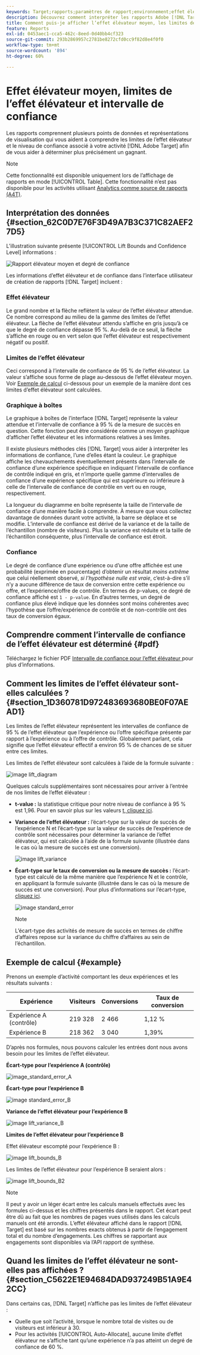 ```yaml
---
keywords: Target;rapports;paramètres de rapport;environnement;effet élévateur;limite de l’effet élévateur;variance;confiance;contrôle
description: Découvrez comment interpréter les rapports Adobe [!DNL Target] qui incluent des points de données et des représentations de visualisation pour vous aider à comprendre les limites de l’effet élévateur et le niveau de confiance de vos activités.
title: Comment puis-je afficher l’effet élévateur moyen, les limites de l’effet élévateur et l’intervalle de confiance ?
feature: Reports
exl-id: 0453aec1-cca5-462c-8eed-0d40bb4cf323
source-git-commit: 293b2869957c2781be8272cfd0cc9f82d8e4f0f0
workflow-type: tm+mt
source-wordcount: '894'
ht-degree: 60%

---
```


# Effet élévateur moyen, limites de l’effet élévateur et intervalle de confiance

Les rapports comprennent plusieurs points de données et représentations de visualisation qui vous aident à comprendre les limites de l’effet élévateur et le niveau de confiance associé à votre activité [!DNL Adobe Target] afin de vous aider à déterminer plus précisément un gagnant.

>[!NOTE]
>
>Cette fonctionnalité est disponible uniquement lors de l’affichage de rapports en mode [!UICONTROL Table]. Cette fonctionnalité n’est pas disponible pour les activités utilisant [Analytics comme source de rapports (A4T)](/help/main/c-integrating-target-with-mac/a4t/a4t.md#concept_7540C8C04259434AB6EE33B09F47A1DE).

## Interprétation des données {#section_62C0D7E76F3D49A7B3C371C82AEF27D5}

L’illustration suivante présente [!UICONTROL Lift Bounds and Confidence Level] informations :

![Rapport élévateur moyen et degré de confiance](/help/main/c-reports/c-report-settings/assets/lift-screenshot-new.png)

Les informations d’effet élévateur et de confiance dans l’interface utilisateur de création de rapports [!DNL Target] incluent :

### Effet élévateur

Le grand nombre et la flèche reflètent la valeur de l’effet élévateur attendue. Ce nombre correspond au milieu de la gamme des limites de l’effet élévateur. La flèche de l’effet élévateur attendu s’affiche en gris jusqu’à ce que le degré de confiance dépasse 95 %. Au-delà de ce seuil, la flèche s’affiche en rouge ou en vert selon que l’effet élévateur est respectivement négatif ou positif.

### Limites de l’effet élévateur

Ceci correspond à l’intervalle de confiance de 95 % de l’effet élévateur. La valeur s’affiche sous forme de plage au-dessous de l’effet élévateur moyen. Voir [Exemple de calcul](#example) ci-dessous pour un exemple de la manière dont ces limites d’effet élévateur sont calculées.

### Graphique à boîtes

Le graphique à boîtes de l’interface [!DNL Target] représente la valeur attendue et l’intervalle de confiance à 95 % de la mesure de succès en question. Cette fonction peut être considérée comme un moyen graphique d’afficher l’effet élévateur et les informations relatives à ses limites.

Il existe plusieurs méthodes clés [!DNL Target] vous aider à interpréter les informations de confiance, l’une d’elles étant la couleur. Le graphique affiche les chevauchements éventuellement présents dans l’intervalle de confiance d’une expérience spécifique en indiquant l’intervalle de confiance de contrôle indiqué en gris, et n’importe quelle gamme d’intervalles de confiance d’une expérience spécifique qui est supérieure ou inférieure à celle de l’intervalle de confiance de contrôle en vert ou en rouge, respectivement.

La longueur du diagramme en boîte représente la taille de l’intervalle de confiance d’une manière facile à comprendre. À mesure que vous collectez davantage de données durant votre activité, la barre se déplace et se modifie. L’intervalle de confiance est dérivé de la variance et de la taille de l’échantillon (nombre de visiteurs). Plus la variance est réduite et la taille de l’échantillon conséquente, plus l’intervalle de confiance est étroit.

### Confiance

Le degré de confiance d’une expérience ou d’une offre affichée est une probabilité (exprimée en pourcentage) d’obtenir un résultat _moins extrême_ que celui réellement observé, _si l’hypothèse nulle est vraie_, c’est-à-dire s’il n’y a aucune différence de taux de conversion entre cette expérience ou offre, et l’expérience/offre de contrôle. En termes de p-values, ce degré de confiance affiché est `1 - p-value`. En d’autres termes, un degré de confiance plus élevé indique que les données sont moins cohérentes avec l’hypothèse que l’offre/expérience de contrôle et de non-contrôle ont des taux de conversion égaux.

## Comprendre comment l’intervalle de confiance de l’effet élévateur est déterminé {#pdf}

Téléchargez le fichier PDF [ Intervalle de confiance pour l’effet élévateur ](/help/main/assets/confidence_interval_lift.pdf) pour plus d’informations.

## Comment les limites de l’effet élévateur sont-elles calculées ? {#section_1D360781D972483693680BE0F07AEAD1}

Les limites de l’effet élévateur représentent les intervalles de confiance de 95 % de l’effet élévateur que l’expérience ou l’offre spécifique présente par rapport à l’expérience ou à l’offre de contrôle. Globalement parlant, cela signifie que l’effet élévateur effectif a environ 95 % de chances de se situer entre ces limites.

Les limites de l’effet élévateur sont calculées à l’aide de la formule suivante :

![image lift_diagram](assets/lift_diagram.png)

Quelques calculs supplémentaires sont nécessaires pour arriver à l’entrée de nos limites de l’effet élévateur :

* **t-value :** la statistique critique pour notre niveau de confiance à 95 % est 1,96. Pour en savoir plus sur les valeurs [t, cliquez ici](https://en.wikipedia.org/wiki/T-statistic).
* **Variance de l’effet élévateur :** l’écart-type sur la valeur de succès de l’expérience N et l’écart-type sur la valeur de succès de l’expérience de contrôle sont nécessaires pour déterminer la variance de l’effet élévateur, qui est calculée à l’aide de la formule suivante (illustrée dans le cas où la mesure de succès est une conversion).

  ![image lift_variance](assets/lift_variance.png)

* **Écart-type sur le taux de conversion ou la mesure de succès :** l’écart-type est calculé de la même manière que l’expérience N et le contrôle, en appliquant la formule suivante (illustrée dans le cas où la mesure de succès est une conversion). Pour plus d’informations sur l’écart-type, [cliquez ici](https://en.wikipedia.org/wiki/Standard_error).

  ![image standard_error](assets/standard_error.png)

  >[!NOTE]
  >
  >L’écart-type des activités de mesure de succès en termes de chiffre d’affaires repose sur la variance du chiffre d’affaires au sein de l’échantillon.

## Exemple de calcul {#example}

Prenons un exemple d’activité comportant les deux expériences et les résultats suivants :

| Expérience | Visiteurs | Conversions | Taux de conversion |
|--- |--- |--- |--- |
| Expérience A (contrôle) | 219 328 | 2 466 | 1,12 % |
| Expérience B | 218 362 | 3 040 | 1,39% |

D’après nos formules, nous pouvons calculer les entrées dont nous avons besoin pour les limites de l’effet élévateur.

**Écart-type pour l’expérience A (contrôle)**

![image_standard_error_A](assets/standard_error_A.png)

**Écart-type pour l’expérience B**

![image standard_error_B](assets/standard_error_B.png)

**Variance de l’effet élévateur pour l’expérience B**

![image lift_variance_B](assets/lift_variance_B.png)

**Limites de l’effet élévateur pour l’expérience B**

Effet élévateur escompté pour l’expérience B :

![image lift_bounds_B](assets/lift_bounds_B.png)

Les limites de l’effet élévateur pour l’expérience B seraient alors :

![image lift_bounds_B2](assets/lift_bounds_B2.png)

>[!NOTE]
>
>Il peut y avoir un léger écart entre les calculs manuels effectués avec les formules ci-dessus et les chiffres présentés dans le rapport. Cet écart peut être dû au fait que les nombres de pages vues utilisés dans les calculs manuels ont été arrondis. L’effet élévateur affiché dans le rapport [!DNL Target] est basé sur les nombres exacts obtenus à partir de l’engagement total et du nombre d’engagements. Les chiffres se rapportant aux engagements sont disponibles via l’API rapport de synthèse.

## Quand les limites de l’effet élévateur ne sont-elles pas affichées ? {#section_C5622E1E94684DAD937249B51A9E42CC}

Dans certains cas, [!DNL Target] n’affiche pas les limites de l’effet élévateur :

* Quelle que soit l’activité, lorsque le nombre total de visites ou de visiteurs est inférieur à 30.
* Pour les activités [!UICONTROL Auto-Allocate], aucune limite d’effet élévateur ne s’affiche tant qu’une expérience n’a pas atteint un degré de confiance de 60 %.
